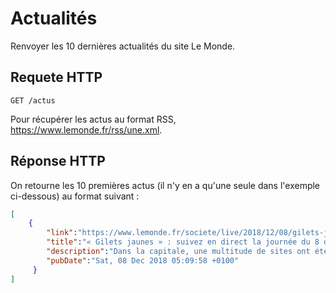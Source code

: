 # Actualités

Renvoyer les 10 dernières actualités du site Le Monde.

## Requete HTTP

`GET /actus` 

Pour récupérer les actus au format RSS, https://www.lemonde.fr/rss/une.xml.

## Réponse HTTP

On retourne les 10 premières actus (il n'y en a qu'une seule dans l'exemple ci-dessous) au format suivant :

```json
[
    {
        "link":"https://www.lemonde.fr/societe/live/2018/12/08/gilets-jaunes-suivez-en-direct-la-journee-d-action-du-8-decembre-a-paris-et-en-france_5394372_3224.html?xtor=RSS-3208", 
        "title":"« Gilets jaunes » : suivez en direct la journée du 8 décembre à Paris et en France", 
        "description":"Dans la capitale, une multitude de sites ont été fermés pour la mobilisation du samedi 8 décembre. Des mesures exceptionnelles, après les violences du 1er décembre.", 
        "pubDate":"Sat, 08 Dec 2018 05:09:58 +0100"
     }
]
```
